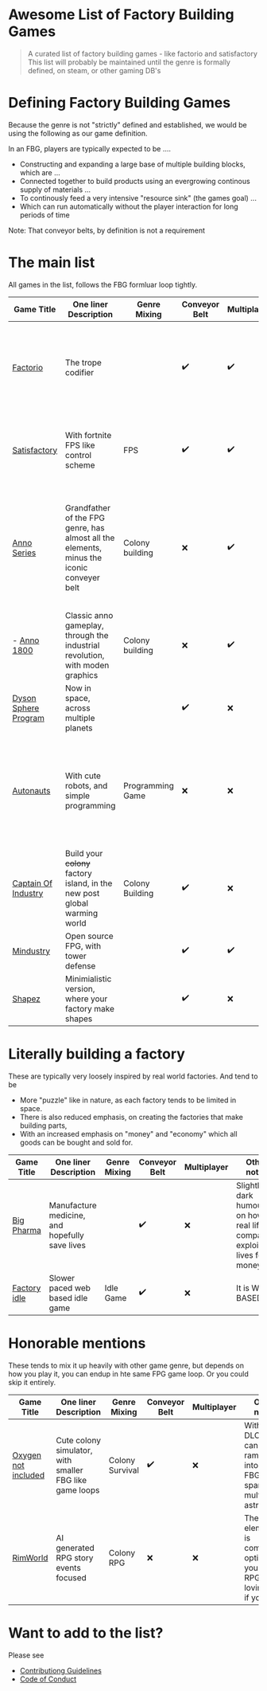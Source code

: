 # Awesome List of Factory Building Games

> A curated list of factory building games - like factorio and satisfactory
> This list will probably be maintained until the genre is formally defined, on steam, or other gaming DB's

# Defining Factory Building Games

Because the genre is not "strictly" defined and established, we would be using the following as our game definition.

In an FBG, players are typically expected to be ....

- Constructing and expanding a large base of multiple building blocks, which are ...
- Connected together to build products using an evergrowing continous supply of materials ...
- To continously feed a very intensive "resource sink" (the games goal) ...
- Which can run automatically without the player interaction for long periods of time

Note: That conveyor belts, by definition is not a requirement

# The main list
All games in the list, follows the FBG formluar loop tightly.

| Game Title                                                                               | One liner Description                                                                     | Genre Mixing     | Conveyor Belt | Multiplayer | Other notes                                                                                                                                          | Launch Date |
|------------------------------------------------------------------------------------------|-------------------------------------------------------------------------------------------|------------------|---------------|-------------|------------------------------------------------------------------------------------------------------------------------------------------------------|-------------|
| [Factorio](https://store.steampowered.com/app/427520/Factorio/)                          | The trope codifier                                                                        |                  | ✔️             | ✔️           | Technically, also a survival and tower defense game, but it's very optional. Not considered beginner friendly.                                       | 2020-Aug-14 |
| [Satisfactory](https://store.steampowered.com/app/526870/Satisfactory/)                  | With fortnite FPS like control scheme                                                     | FPS              | ✔️             | ✔️           | For those who get motion sickness in FPS mode, use the third person view mods                                                                        | 2020-Jun-09 |
| [Anno Series](https://en.wikipedia.org/wiki/Anno_(video_game_series))                    | Grandfather of the FPG genre, has almost all the elements, minus the iconic conveyer belt | Colony building  | ❌            | ✔️           | Considered the predecesor of the genre, logistics is typically island to island, with everything within an island having near instant transportation |  Since 1998 |
| - [Anno 1800](https://www.ubisoft.com/en-gb/game/anno/1800)                              | Classic anno gameplay, through the industrial revolution, with moden graphics             | Colony building  | ❌            | ✔️           | Recommended over all the other anno varient, sadly DLC heavy (and costly)                                                                            | 2019-Apr-16 |
| [Dyson Sphere Program](https://store.steampowered.com/app/1366540/Dyson_Sphere_Program/) | Now in space, across multiple planets                                                     |                  | ✔️             | ❌          | Your building a dyson sphere !!!                                                                                                                     | 2021-Jan-21 |
| [Autonauts](https://store.steampowered.com/app/979120/Autonauts/)                        | With cute robots, and simple programming                                                  | Programming Game | ❌            | ❌          | Transportation of goods is drone based (which you program). You can build trains, for hauling large number of goods across long distances            | 2019-Oct-17 |
| [Captain Of Industry](https://store.steampowered.com/app/1594320/Captain_of_Industry/)   | Build your ~~colony~~ factory island, in the new post global warming world                | Colony Building  | ✔️             | ❌          | Very loosely based on real world goods                                                                                                               | 2022-May-31 |
| [Mindustry](https://store.steampowered.com/app/1127400/Mindustry/)                       | Open source FPG, with tower defense                                                       |                  | ✔️             | ✔️           | Its opensource !!!                                                                                                                                   | 2019-Sep-27 |
| [Shapez](https://store.steampowered.com/app/1318690/shapez/)                             | Minimialistic version, where your factory make shapes                                     |                  | ✔️             | ❌          | Its opensource !!!, and has a public web based demo !!!                                                                                              | 2020-Jun-07 |

# Literally building a factory
These are typically very loosely inspired by real world factories. And tend to be 
- More "puzzle" like in nature, as each factory tends to be limited in space. 
- There is also reduced emphasis, on creating the factories that make building parts, 
- With an increased emphasis on "money" and "economy" which all goods can be bought and sold for.

| Game Title                                                                               | One liner Description                                                                     | Genre Mixing     | Conveyor Belt | Multiplayer | Other notes                                                                                                                                          | Launch Date |
|------------------------------------------------------------------------------------------|-------------------------------------------------------------------------------------------|------------------|---------------|-------------|------------------------------------------------------------------------------------------------------------------------------------------------------|-------------|
| [Big Pharma](https://store.steampowered.com/app/344850/Big_Pharma/)                      | Manufacture medicine, and hopefully save lives                                            |                  | ✔️             | ❌          | Slightly dark humour, on how real life companies exploit lives for money                                                                             | 2015-Aug-27 |
| [Factory idle](https://factoryidle.com/)                                                | Slower paced web based idle game                                                           | Idle Game        | ✔️             | ❌          | It is WEB BASED !!!                                                                                                                                  | unknown     |

# Honorable mentions
These tends to mix it up heavily with other game genre, but depends on how you play it, you can endup in hte same FPG game loop. Or you could skip it entirely.

| Game Title                                                                               | One liner Description                                                                     | Genre Mixing     | Conveyor Belt | Multiplayer | Other notes                                                                                                                                          | Launch Date |
|------------------------------------------------------------------------------------------|-------------------------------------------------------------------------------------------|------------------|---------------|-------------|------------------------------------------------------------------------------------------------------------------------------------------------------|-------------|
| [Oxygen not included](https://store.steampowered.com/app/457140/Oxygen_Not_Included/)    | Cute colony simulator, with smaller FBG like game loops                                   | Colony Survival  | ✔️             | ❌          | With the DLC, you can really ramp it up into a full FBG, spanning multiple astroids                                                                  | 2015-Aug-27 |
| [RimWorld](https://store.steampowered.com/app/294100/RimWorld/)                          | AI generated RPG story events focused                                                     | Colony RPG       | ❌            | ❌          | The FBG elements is completely optional, you can RPG a tree loving cult if you like                                                                  | 2018-Oct-17 |

# Want to add to the list?
Please see
- [Contributiong Guidelines](./Contributing%20Guidelines.md)
- [Code of Conduct](./Code%20of%20Conduct.md)